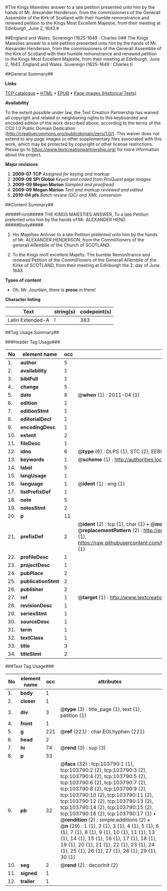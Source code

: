 #The Kings Maiesties answer to a late petition presented unto him by the hands of Mr. Alexander Henderson, from the commissioners of the Generall Assemblie of the Kirk of Scotland with their humble remonstrance and renewed petition to the Kings Most Excellent Majestie, from their meeting at Edinburgh, June 2, 1643.#

##England and Wales. Sovereign (1625-1649 : Charles I)##
The Kings Maiesties answer to a late petition presented unto him by the hands of Mr. Alexander Henderson, from the commissioners of the Generall Assemblie of the Kirk of Scotland with their humble remonstrance and renewed petition to the Kings Most Excellent Majestie, from their meeting at Edinburgh, June 2, 1643.
England and Wales. Sovereign (1625-1649 : Charles I)

##General Summary##

**Links**

[TCP catalogue](http://www.ota.ox.ac.uk/tcp/)  • 
[HTML](http://tei.it.ox.ac.uk/tcp/Texts-HTML/free/A31/A31788.html)  • 
[EPUB](http://tei.it.ox.ac.uk/tcp/Texts-EPUB/free/A31/A31788.epub) • 
[Page images (Historical Texts)](https://historicaltexts.jisc.ac.uk/eebo-15564564e)

**Availability**

To the extent possible under law, the Text Creation Partnership has waived all copyright and related or neighboring rights to this keyboarded and encoded edition of the work described above, according to the terms of the CC0 1.0 Public Domain Dedication (http://creativecommons.org/publicdomain/zero/1.0/). This waiver does not extend to any page images or other supplementary files associated with this work, which may be protected by copyright or other license restrictions. Please go to https://www.textcreationpartnership.org/ for more information about the project.

**Major revisions**

1. __2009-07__ __TCP__ *Assigned for keying and markup*
1. __2009-08__ __SPi Global__ *Keyed and coded from ProQuest page images*
1. __2009-09__ __Megan Marion__ *Sampled and proofread*
1. __2009-09__ __Megan Marion__ *Text and markup reviewed and edited*
1. __2010-04__ __pfs__ *Batch review (QC) and XML conversion*

##Content Summary##

#####Front#####
THE KINGS MAIESTIES ANSWER, To a late Petition preſented unto him by the hands of Mr. ALEXANDER HEND
#####Body#####

1. His Majeſties Anſvver to a late Petition preſented unto him by the hands of Mr. ALEXANDER HENDERSON, from the Commiſſioners of the generall Aſſemblie of the Church of SCOTLAND.

1. To the Kings moſt excellent Majeſty. The bumble Remonſtrance and renewed Petition of the Commiſſioners of the Generall Aſſemblie of the Kirke of SCOTLAND, from their meeting at Edinburgh the 2. day of June. 1643.

**Types of content**

  * Oh, Mr. Jourdain, there is **prose** in there!

**Character listing**


|Text|string(s)|codepoint(s)|
|---|---|---|
|Latin Extended-A|ſ|383|

##Tag Usage Summary##

###Header Tag Usage###

|No|element name|occ|attributes|
|---|---|---|---|
|1.|__author__|5||
|2.|__availability__|1||
|3.|__biblFull__|1||
|4.|__change__|5||
|5.|__date__|8| @__when__ (1) : 2011-04 (1)|
|6.|__edition__|1||
|7.|__editionStmt__|1||
|8.|__editorialDecl__|1||
|9.|__encodingDesc__|1||
|10.|__extent__|2||
|11.|__fileDesc__|1||
|12.|__idno__|6| @__type__ (6) : DLPS (1), STC (2), EEBO-CITATION (1), OCLC (1), VID (1)|
|13.|__keywords__|1| @__scheme__ (1) : http://authorities.loc.gov/ (1)|
|14.|__label__|5||
|15.|__langUsage__|1||
|16.|__language__|1| @__ident__ (1) : eng (1)|
|17.|__listPrefixDef__|1||
|18.|__note__|5||
|19.|__notesStmt__|2||
|20.|__p__|11||
|21.|__prefixDef__|2| @__ident__ (2) : tcp (1), char (1)  •  @__matchPattern__ (2) : ([0-9\-]+):([0-9IVX]+) (1), (.+) (1)  •  @__replacementPattern__ (2) : http://eebo.chadwyck.com/downloadtiff?vid=$1&page=$2 (1), https://raw.githubusercontent.com/textcreationpartnership/Texts/master/tcpchars.xml#$1 (1)|
|22.|__profileDesc__|1||
|23.|__projectDesc__|1||
|24.|__pubPlace__|2||
|25.|__publicationStmt__|2||
|26.|__publisher__|2||
|27.|__ref__|1| @__target__ (1) : http://www.textcreationpartnership.org/docs/. (1)|
|28.|__revisionDesc__|1||
|29.|__seriesStmt__|1||
|30.|__sourceDesc__|1||
|31.|__term__|1||
|32.|__textClass__|1||
|33.|__title__|3||
|34.|__titleStmt__|2||


###Text Tag Usage###

|No|element name|occ|attributes|
|---|---|---|---|
|1.|__body__|1||
|2.|__closer__|1||
|3.|__div__|3| @__type__ (3) : title_page (1), text (1), petition (1)|
|4.|__front__|1||
|5.|__g__|221| @__ref__ (221) : char:EOLhyphen (221)|
|6.|__head__|2||
|7.|__hi__|74| @__rend__ (3) : sup (3)|
|8.|__p__|33||
|9.|__pb__|32| @__facs__ (32) : tcp:103790:1 (1), tcp:103790:2 (2), tcp:103790:3 (2), tcp:103790:4 (2), tcp:103790:5 (2), tcp:103790:6 (2), tcp:103790:7 (2), tcp:103790:8 (2), tcp:103790:9 (2), tcp:103790:10 (2), tcp:103790:11 (2), tcp:103790:12 (2), tcp:103790:13 (2), tcp:103790:14 (2), tcp:103790:15 (2), tcp:103790:16 (2), tcp:103790:17 (1)  •  @__rendition__ (2) : simple:additions (2)  •  @__n__ (29) : 1 (1), 2 (1), 3 (1), 4 (1), 5 (1), 6 (1), 7 (1), 8 (1), 9 (1), 10 (1), 11 (1), 13 (1), 14 (1), 15 (1), 16 (1), 17 (1), 18 (1), 19 (1), 20 (1), 21 (1), 22 (1), 23 (1), 24 (1), 25 (1), 26 (1), 27 (1), 28 (1), 29 (1), 30 (1)|
|10.|__seg__|2| @__rend__ (2) : decorInit (2)|
|11.|__signed__|1||
|12.|__trailer__|1||
